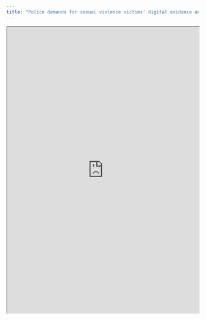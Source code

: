 ```yaml
---
title: "Police demands for sexual violence victims’ digital evidence and personal records – Letter to the Information Commissioner"
---
```



<iframe height="750" width="100%" src="https://ewelton.github.io/ktest/wiki.html#Police%20demands%20for%20sexual%20violence%20victims%E2%80%99%20digital%20evidence%20and%20personal%20records%20%E2%80%93%20Letter%20to%20the%20Information%20Commissioner"></iframe>
